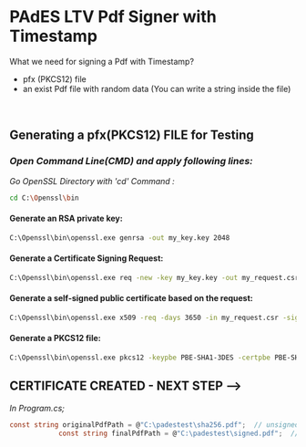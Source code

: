 # PAdES LTV Pdf Signer with Timestamp

What we need for signing a Pdf with Timestamp?
- pfx (PKCS12) file
- an exist Pdf file with random data (You can write a string inside the file)

<br>

## Generating a pfx(PKCS12) FILE for Testing


### *Open Command Line(CMD) and apply following lines:*


*Go OpenSSL Directory with 'cd' Command :*

```bash
cd C:\Openssl\bin
```

#### Generate an RSA private key:

```bash
C:\Openssl\bin\openssl.exe genrsa -out my_key.key 2048
```

#### Generate a Certificate Signing Request:

```bash
C:\Openssl\bin\openssl.exe req -new -key my_key.key -out my_request.csr
```

#### Generate a self-signed public certificate based on the request:

```bash
C:\Openssl\bin\openssl.exe x509 -req -days 3650 -in my_request.csr -signkey my_key.key -out my_cert.crt
```

#### Generate a PKCS12 file:

```bash
C:\Openssl\bin\openssl.exe pkcs12 -keypbe PBE-SHA1-3DES -certpbe PBE-SHA1-3DES -export -in my_cert.crt -inkey my_key.key -out my_pkcs12.pfx -name "my-name"
```

## CERTIFICATE CREATED - NEXT STEP -->
*In Program.cs;*
```cs
const string originalPdfPath = @"C:\padestest\sha256.pdf";  // unsigned pdf file path (an existing pdf file)
            const string finalPdfPath = @"C:\padestest\signed.pdf";  // output signed pdf file path
```



